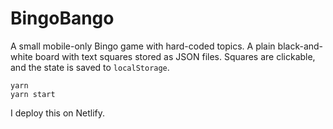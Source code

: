 # BingoBango

A small mobile-only Bingo game with hard-coded topics. A plain black-and-white board with text squares stored as JSON files. Squares are clickable, and the state is saved to `localStorage`.

```
yarn
yarn start
```

I deploy this on Netlify.
